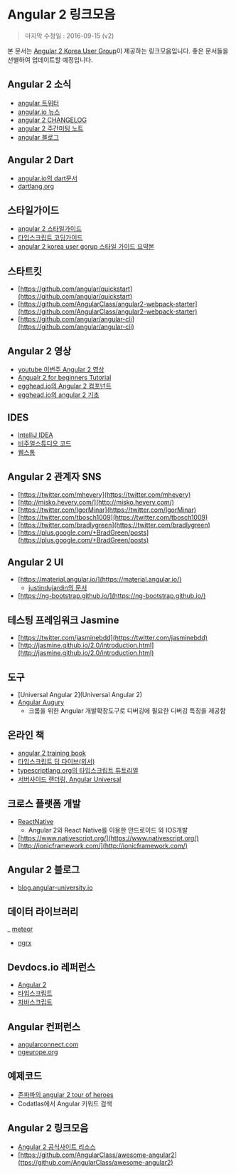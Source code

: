 # Angular 2 링크모음 #

> 마지막 수정일 : 2016-09-15 (v2)

본 문서는 [Angular 2 Korea User Group](https://www.facebook.com/groups/angular2korea)이 제공하는 링크모음입니다. 좋은 문서들을 선별하여 업데이트할 예정입니다.

## Angular 2 소식 ##

- [angular 트위터](https://twitter.com/angularjs)
- [angular.io 뉴스](https://angular.io/news.html)
- [angular 2 CHANGELOG](https://github.com/angular/angular/blob/master/CHANGELOG.md)
- [angular 2 주간미팅 노트](http://g.co/ng/weekly-notes)
- [angular 블로그](http://angularjs.blogspot.kr/)

## Angular 2 Dart ##

- [angular.io의 dart문서](https://angular.io/dart)
- [dartlang.org](https://www.dartlang.org/guides/language)


## 스타일가이드 ##

- [angular 2 스타일가이드](https://angular.io/docs/ts/latest/guide/style-guide.html)
- [타입스크립트 코딩가이드](https://github.com/Microsoft/TypeScript/wiki/Coding-guidelines)
- [angular 2 korea user gorup 스타일 가이드 요약본](https://github.com/angular2korea/tips/blob/master/angular2/angular2-style-guide.md)


## 스타트킷 ##

- [https://github.com/angular/quickstart](https://github.com/angular/quickstart)
- [https://github.com/AngularClass/angular2-webpack-starter](https://github.com/AngularClass/angular2-webpack-starter)
- [https://github.com/angular/angular-cli](https://github.com/angular/angular-cli)


## Angular 2 영상 ##
- [youtube 이번주 Angular 2 영상](https://www.youtube.com/results?q=angular+2&sp=CAESAggD)
- [Angualr 2 for beginners Tutorial](https://www.youtube.com/watch?v=hXfigUyeHaY&list=PL6gx4Cwl9DGBYxWxJtLi8c6PGjNKGYGZZ)
- [egghead.io의 Angular 2 컴포넌트](https://egghead.io/courses/building-angular-2-components)
- [egghead.io의 angular 2 기초](https://egghead.io/courses/angular-2-fundamentals)


## IDES ##

- [IntelliJ IDEA](https://www.jetbrains.com/idea/)
- [비주얼스튜디오 코드](http://code.visualstudio.com/)
- [웹스톰](https://www.jetbrains.com/webstorm/)


## Angular 2 관계자 SNS ##

- [https://twitter.com/mhevery](https://twitter.com/mhevery)
- [http://misko.hevery.com/](http://misko.hevery.com/)
- [https://twitter.com/IgorMinar](https://twitter.com/IgorMinar)
- [https://twitter.com/tbosch1009](https://twitter.com/tbosch1009)
- [https://twitter.com/bradlygreen](https://twitter.com/bradlygreen)
- [https://plus.google.com/+BradGreen/posts](https://plus.google.com/+BradGreen/posts)


## Angular 2 UI  ##
- [https://material.angular.io/](https://material.angular.io/)
	- [justindujardin의 문서](https://justindujardin.github.io/ng2-material/#/components/button)
- [https://ng-bootstrap.github.io/](https://ng-bootstrap.github.io/)

## 테스팅 프레임워크 Jasmine ##

- [https://twitter.com/jasminebdd](https://twitter.com/jasminebdd)
- [http://jasmine.github.io/2.0/introduction.html](http://jasmine.github.io/2.0/introduction.html)

## 도구 ##

- [Universal Angular 2](Universal Angular 2)
- [Angular Augury](https://augury.angular.io/)
	- 크롬을 위한 Angular 개발확장도구로 디버깅에 필요한 디버깅 특징을 제공함

## 온라인 책 ##

- [angular 2 training book](https://angular-2-training-book.rangle.io/)
- [타입스크립트 딥 다이브(외서)](https://basarat.gitbooks.io/typescript/content/)
- [typescriptlang.org의 타입스크립트 튜토리얼](https://www.typescriptlang.org/docs/tutorial.html)
- [서버사이드 랜더링, Angular Universal](https://github.com/angular/universal-starter)

## 크로스 플랫폼 개발 ##

- [ReactNative](http://angular.github.io/react-native-renderer/)
	- Angular 2와 React Native를 이용한 안드로이드 와 IOS개발
- [https://www.nativescript.org/](https://www.nativescript.org/)
- [http://ionicframework.com/](http://ionicframework.com/)


## Angular 2 블로그 ##

- [blog.angular-university.io](http://blog.angular-university.io)

## 데이터 라이브러리 ##

_ [meteor](http://www.angular-meteor.com/angular2)
- [ngrx](https://github.com/ngrx)


## Devdocs.io 레퍼런스 ##

- [Angular 2](http://devdocs.io/angular~2.0_typescript)
- [타입스크립트](http://devdocs.io/typescript)
- [자바스크립트](http://devdocs.io/javascript)

## Angular 컨퍼런스 ##

- [angularconnect.com](http://angularconnect.com/)
- [ngeurope.org](https://ngeurope.org/)

## 예제코드 ##

- [존파파의 angular 2 tour of heroes](https://github.com/johnpapa/angular2-tour-of-heroes)
- Codatlas에서 Angular 키워드 검색


## Angular 2 링크모음 ##

- [Angular 2 공식사이트 리소스](https://angular.io/resources/)
- [https://github.com/AngularClass/awesome-angular2](ttps://github.com/AngularClass/awesome-angular2)


